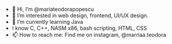 - 👋 Hi, I’m @mariateodorapopescu
- 👀 I’m interested in web design, frontend, UI/UX design.
- 🌱 I’m currently learning Java
- I know C, C++, NASM x86, bash scripting, HTML, CSS
- 📫 How to reach me: Find me on instagram, @marriaa.teodora

<!---
mariateodorapopescu/mariateodorapopescu is a ✨ special ✨ repository because its `README.md` (this file) appears on your GitHub profile.
You can click the Preview link to take a look at your changes.
--->
